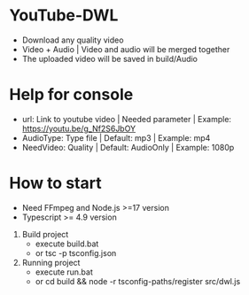 # YouTube-DWL
- Download any quality video 
- Video + Audio | Video and audio will be merged together
- The uploaded video will be saved in build/Audio

# Help for console
- url: Link to youtube video     | Needed parameter     | Example: https://youtu.be/g_Nf2S6JbOY
- AudioType: Type file           | Default: mp3         | Example: mp4
- NeedVideo: Quality             | Default: AudioOnly   | Example: 1080p

# How to start
- Need FFmpeg and Node.js >=17 version
- Typescript >= 4.9 version

1. Build project
   - execute build.bat
   - or tsc -p tsconfig.json
2. Running project
   - execute run.bat
   - or cd build && node -r tsconfig-paths/register src/dwl.js
